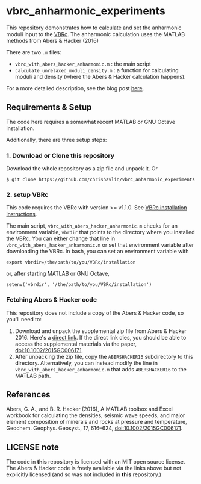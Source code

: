 # vbrc_anharmonic_experiments

This repository demonstrates how to calculate and set the anharmonic moduli input
to the [VBRc](https://vbr-calc.github.io/vbr/). The anharmonic calculation uses
the MATLAB methods from Abers & Hacker (2016)

There are two `.m` files: 
* `vbrc_with_abers_hacker_anharmonic.m` : the main script 
* `calculate_unrelaxed_moduli_density.m` : a function for calculating moduli and density (where the Abers & Hacker calculation happens).

For a more detailed description, see the blog post [here](https://chrishavlin.github.io/post/vbrc_moduli/).

## Requirements & Setup 

The code here requires a somewhat recent MATLAB or GNU Octave installation.

Additionally, there are three setup steps:

### 1. Download or Clone this repository 

Download the whole repository as a zip file and unpack it. Or 

```shell
$ git clone https://github.com/chrishavlin/vbrc_anharmonic_experiments
```

### 2. setup VBRc

This code requires the VBRc with version >= v1.1.0. See [VBRc installation instructions](https://vbr-calc.github.io/vbr/gettingstarted/installation/). 

The main script, `vbrc_with_abers_hacker_anharmonic.m` checks for an environment variable, 
`vbrdir` that points to the directory where you installed the VBRc. You can either change 
that line in `vbrc_with_abers_hacker_anharmonic.m` or set that environment variable after 
downloading the VBRc. In bash, you can set an environment variable with 

```shell
export vbrdir=/the/path/to/you/VBRc/installation
```

or, after starting MATLAB or GNU Octave, 

```shell
setenv('vbrdir', '/the/path/to/you/VBRc/installation')
```

### Fetching Abers & Hacker code

This repository does not include a copy of the Abers & Hacker code, so you'll 
need to: 

1. Download and unpack the supplemental zip file from Abers & Hacker 2016. Here's a [direct link](https://agupubs.onlinelibrary.wiley.com/action/downloadSupplement?doi=10.1002%2F2015GC006171&file=ggge20945-sup-0001-2015GC006171-s01.zip). If the direct link dies, you should be able to access the supplemental materials via the paper, [doi:10.1002/2015GC006171](https://doi.org/10.1002/2015GC006171).
2. After unpacking the zip file, copy the `ABERSHACKER16` subdirectory to this directory. Alternatively, you can instead modify the line in `vbrc_with_abers_hacker_anharmonic.m` that adds `ABERSHACKER16` to the MATLAB path.

## References

Abers, G. A., and B. R. Hacker (2016), A MATLAB toolbox and Excel workbook for 
calculating the densities, seismic wave speeds, and major element composition of 
minerals and rocks at pressure and temperature, Geochem. Geophys. Geosyst., 17, 
616–624, [doi:10.1002/2015GC006171](https://doi.org/10.1002/2015GC006171). 

## LICENSE note

The code in **this** repository is licensed with an MIT open source license. The Abers & Hacker 
code is freely available via the links above but not explicitly licensed (and so was not included 
in **this** repository.)
